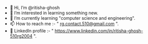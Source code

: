 - 👋 Hi, I’m @ritisha-ghosh
- 👀 I’m interested in learning something new.
- 🌱 I’m currently learning "computer science and engineering".
- 📫 How to reach me :- " rg.contact.510@gmail.com ".
- 🔖 LinkedIn profile :- " https://www.linkedin.com/in/ritisha-ghosh-510rg2004 ".
